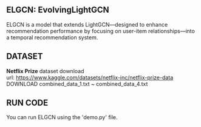 ## ELGCN: EvolvingLightGCN
ELGCN is a model that extends LightGCN—designed to enhance recommendation performance by focusing on user-item relationships—into a temporal recommendation system.

## DATASET
**Netflix Prize** dataset download \
url: https://www.kaggle.com/datasets/netflix-inc/netflix-prize-data \
DOWNLOAD combined_data_1.txt ~ combined_data_4.txt

## RUN CODE
You can run ELGCN using the 'demo.py' file.
